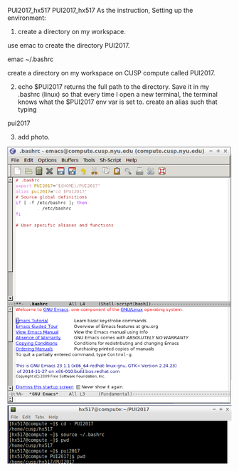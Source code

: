  PUI2017_hx517
 PUI2017_hx517
As the instruction, Setting up the environment:

1. create a directory on my workspace.

 use emac to create the directory PUI2017.

emac ~/.bashrc

create a directory on my workspace on CUSP compute called PUI2017.

2. echo $PUI2017
returns the full path to the directory. Save it in my .bashrc (linux) so that every time I open a new terminal, the terminal knows what the $PUI2017 env var is set to. create an alias such that typing

pui2017

3. add photo.

![Alt text](001.png)
![Alt text](002.png)